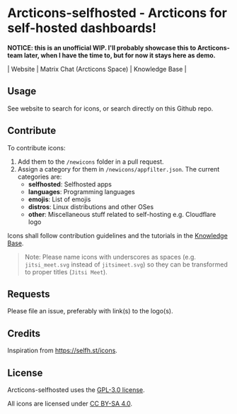# Arcticons-selfhosted - Arcticons for self-hosted dashboards!


**NOTICE: this is an unofficial WIP. I'll probably showcase this to Arcticons-team later, when I have the time to, but for now it stays here as demo.**

| Website | Matrix Chat (Arcticons Space) | Knowledge Base |

## Usage

See website to search for icons, or search directly on this Github repo.

## Contribute

To contribute icons:

1. Add them to the `/newicons` folder in a pull request.
2. Assign a category for them in `/newicons/appfilter.json`. The current categories are:
    - **selfhosted**: Selfhosted apps
    - **languages**: Programming languages
    - **emojis**: List of emojis
    - **distros**: Linux distributions and other OSes
    - **other**: Miscellaneous stuff related to self-hosting e.g. Cloudflare logo

Icons shall follow contribution guidelines and the tutorials in the [Knowledge Base](https://docs.arcticons.com).

> Note: Please name icons with underscores as spaces (e.g. `jitsi_meet.svg` instead of `jitsimeet.svg`) so they can be transformed to proper titles (`Jitsi Meet`).

## Requests

Please file an issue, preferably with link(s) to the logo(s).

## Credits

Inspiration from https://selfh.st/icons.

## License

Arcticons-selfhosted uses the [GPL-3.0 license](https://www.gnu.org/licenses/gpl-3.0.en.html).

All icons are licensed under [CC BY-SA 4.0](https://creativecommons.org/licenses/by-sa/4.0/).
